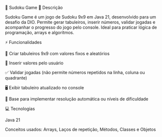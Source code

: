 🧩 Sudoku Game
🔹 Descrição

Sudoku Game é um jogo de Sudoku 9x9 em Java 21, desenvolvido para um desafio da DIO.
Permite gerar tabuleiros, inserir números, validar jogadas e acompanhar o progresso do jogo pelo console.
Ideal para praticar lógica de programação, arrays e algoritmos.

⚡ Funcionalidades

🎲 Criar tabuleiros 9x9 com valores fixos e aleatórios

📝 Inserir valores pelo usuário

✅ Validar jogadas (não permite números repetidos na linha, coluna ou quadrante)

🖥️ Exibir tabuleiro atualizado no console

🌟 Base para implementar resolução automática ou níveis de dificuldade

💻 Tecnologias

Java 21

Conceitos usados: Arrays, Laços de repetição, Métodos, Classes e Objetos